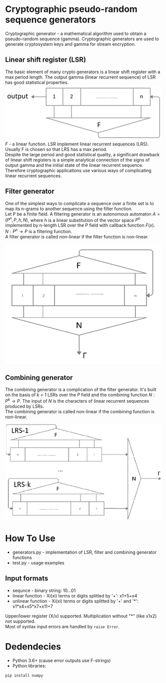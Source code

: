 # Cryptographic pseudo-random sequence generators
Cryptographic generator - a mathematical algorithm used to obtain a pseudo-random sequence (gamma). Cryptographic generators are used to generate cryptosystem keys and gamma for stream encryption.

## Linear shift register (LSR)
The basic element of many crypto generators is a linear shift register with a max period length. The output gamma (linear recurrent sequence) of LSR has good statistical properties.  
![LSR](images/lsr.jpg)
$F$ - a linear function. LSR implement linear recurrent sequences (LRS). Usually F is chosen so that LRS has a max period.  
Despite the large period and good statistical quality, a significant drawback of linear shift registers is a simple analytical connection of the signs of output gamma and the initial state of the linear recurrent sequence. Therefore cryptographic applications use various ways of complicating linear recurrent sequences.

## Filter generator
One of the simplest ways to complicate a sequence over a finite set is to map its n-grams to another sequence using the filter function.  
Let P be a finite field. A filtering generator is an autonomous automaton $A=(P^n,P,h,N)$, where h is a linear substitution of the vector space $P^n$ implemented by n-length LSR over the P field with callback function $F(x)$. $N:P^n→P$ is a filtering function.  
A filter generator is called non-linear if the filter function is non-linear.  

![Filter generator](images/fg.jpg)

## Combining generator
The combining generator is a complication of the filter generator. It's built on the basis of k > 1 LSRs over the $P$ field and the combining function $N:P^k→P$. The input of $N$ is the characters of linear recurrent sequences produced by LSRs.  
The combining generator is called non-linear if the combining function is non-linear.

![Combining generator](images/cg.jpg)

# How To Use
* generators.py - implementation of LSR, filter and combining generator functions
* test.py - usage examples
## Input formats
* sequnce - binary string: 10...01
* linear function - Xi(xi) terms or digits splitted by '+': x1+5+x4
* unlinear function - Xi(xi) terms or digits splitted by '+' and '\*': x1\*x4+x5\*x7+x11+7  

Upper/lower register (X/x) supported. Multiplication without "\*" (like x1x2) not supported.  
Most of syntax input errors are handled by ``raise Error``. 

# Dedendecies
* Python 3.6+ (cause error outputs use F-strings)
* Python libraries:
```
pip install numpy
```
